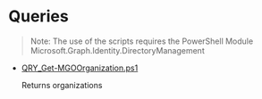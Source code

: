 # Queries

> Note: The use of the scripts requires the PowerShell Module Microsoft.Graph.Identity.DirectoryManagement

+ [QRY_Get-MGOOrganization.ps1](./QRY_Get-MGOOrganization.ps1)

  Returns organizations